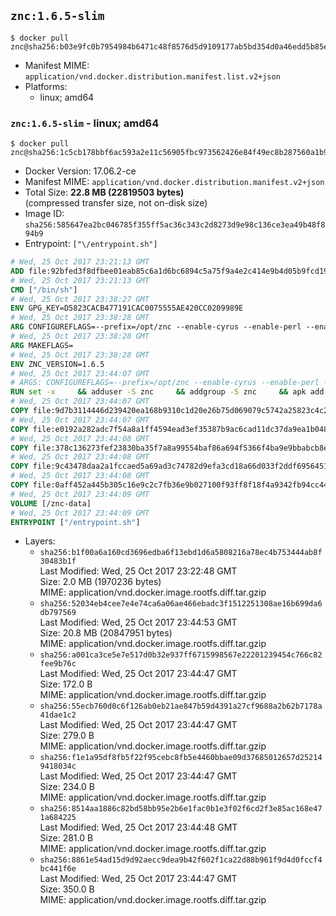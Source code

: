 ## `znc:1.6.5-slim`

```console
$ docker pull znc@sha256:b03e9fc0b7954984b6471c48f8576d5d9109177ab5bd354d0a46edd5b85ece5f
```

-	Manifest MIME: `application/vnd.docker.distribution.manifest.list.v2+json`
-	Platforms:
	-	linux; amd64

### `znc:1.6.5-slim` - linux; amd64

```console
$ docker pull znc@sha256:1c5cb178bbf6ac593a2e11c56905fbc973562426e84f49ec8b287560a1b934fb
```

-	Docker Version: 17.06.2-ce
-	Manifest MIME: `application/vnd.docker.distribution.manifest.v2+json`
-	Total Size: **22.8 MB (22819503 bytes)**  
	(compressed transfer size, not on-disk size)
-	Image ID: `sha256:585647ea2bc046785f355ff5ac36c343c2d8273d9e98c136ce3ea49b48f894b9`
-	Entrypoint: `["\/entrypoint.sh"]`

```dockerfile
# Wed, 25 Oct 2017 23:21:13 GMT
ADD file:92bfed3f8dfbee01eab85c6a1d6bc6894c5a75f9a4e2c414e9b4d05b9fcd19d0 in / 
# Wed, 25 Oct 2017 23:21:13 GMT
CMD ["/bin/sh"]
# Wed, 25 Oct 2017 23:38:27 GMT
ENV GPG_KEY=D5823CACB477191CAC0075555AE420CC0209989E
# Wed, 25 Oct 2017 23:38:28 GMT
ARG CONFIGUREFLAGS=--prefix=/opt/znc --enable-cyrus --enable-perl --enable-python --disable-ipv6
# Wed, 25 Oct 2017 23:38:28 GMT
ARG MAKEFLAGS=
# Wed, 25 Oct 2017 23:38:28 GMT
ENV ZNC_VERSION=1.6.5
# Wed, 25 Oct 2017 23:44:07 GMT
# ARGS: CONFIGUREFLAGS=--prefix=/opt/znc --enable-cyrus --enable-perl --enable-python --disable-ipv6 MAKEFLAGS=
RUN set -x     && adduser -S znc     && addgroup -S znc     && apk add --no-cache --virtual runtime-dependencies         ca-certificates         cyrus-sasl         icu         su-exec         tini     && apk add --no-cache --virtual build-dependencies         build-base         curl         cyrus-sasl-dev         gnupg         icu-dev         libressl-dev         perl-dev         python3-dev     && mkdir /znc-src && cd /znc-src     && curl -fsSL "https://znc.in/releases/archive/znc-${ZNC_VERSION}.tar.gz" -o znc.tgz     && curl -fsSL "https://znc.in/releases/archive/znc-${ZNC_VERSION}.tar.gz.sig" -o znc.tgz.sig     && export GNUPGHOME="$(mktemp -d)"     && gpg --keyserver ha.pool.sks-keyservers.net --recv-keys "${GPG_KEY}"     && gpg --batch --verify znc.tgz.sig znc.tgz     && rm -rf "$GNUPGHOME"     && tar -zxf znc.tgz --strip-components=1     && mkdir build && cd build     && ../configure ${CONFIGUREFLAGS}     && make $MAKEFLAGS     && make install     && apk del build-dependencies     && cd / && rm -rf /znc-src
# Wed, 25 Oct 2017 23:44:07 GMT
COPY file:9d7b3114446d239420ea168b9310c1d20e26b75d069079c5742a25823c4c2aab in / 
# Wed, 25 Oct 2017 23:44:07 GMT
COPY file:e0192a282adc7f54a8a1ff4594ead3ef35387b9ac6cad11dc37da9ea1b048a13 in /startup-sequence/ 
# Wed, 25 Oct 2017 23:44:08 GMT
COPY file:378c136273fef23830ba35f7a8a99554baf86a694f5366f4ba9e9bbabcb8ee6a in /startup-sequence/ 
# Wed, 25 Oct 2017 23:44:08 GMT
COPY file:9c43478daa2a1fccaed5a69ad3c74782d9efa3cd18a66d033f2ddf6956451ba5 in /startup-sequence/ 
# Wed, 25 Oct 2017 23:44:08 GMT
COPY file:0aff452a445b305c16e9c2c7fb36e9b027100f93ff8f18f4a9342fb94cc44b9c in /startup-sequence/ 
# Wed, 25 Oct 2017 23:44:09 GMT
VOLUME [/znc-data]
# Wed, 25 Oct 2017 23:44:09 GMT
ENTRYPOINT ["/entrypoint.sh"]
```

-	Layers:
	-	`sha256:b1f00a6a160cd3696edba6f13ebd1d6a5808216a78ec4b753444ab8f30483b1f`  
		Last Modified: Wed, 25 Oct 2017 23:22:48 GMT  
		Size: 2.0 MB (1970236 bytes)  
		MIME: application/vnd.docker.image.rootfs.diff.tar.gzip
	-	`sha256:52034eb4cee7e4e74ca6a06ae466ebadc3f1512251308ae16b699da6db797569`  
		Last Modified: Wed, 25 Oct 2017 23:44:53 GMT  
		Size: 20.8 MB (20847951 bytes)  
		MIME: application/vnd.docker.image.rootfs.diff.tar.gzip
	-	`sha256:a001ca3ce5e7e517d0b32e937ff6715998567e22201239454c766c82fee9b76c`  
		Last Modified: Wed, 25 Oct 2017 23:44:47 GMT  
		Size: 172.0 B  
		MIME: application/vnd.docker.image.rootfs.diff.tar.gzip
	-	`sha256:55ecb760d0c6f126ab0eb21ae847b59d4391a27cf9688a2b62b7178a41dae1c2`  
		Last Modified: Wed, 25 Oct 2017 23:44:47 GMT  
		Size: 279.0 B  
		MIME: application/vnd.docker.image.rootfs.diff.tar.gzip
	-	`sha256:f1e1a95df8fb5f22f95cebc8fb5e4460bbae09d37685012657d252149418034c`  
		Last Modified: Wed, 25 Oct 2017 23:44:47 GMT  
		Size: 234.0 B  
		MIME: application/vnd.docker.image.rootfs.diff.tar.gzip
	-	`sha256:8514aa1886c82bd58bb95e2b6e1fac0b1e3f02f6cd2f3e85ac168e471a684225`  
		Last Modified: Wed, 25 Oct 2017 23:44:48 GMT  
		Size: 281.0 B  
		MIME: application/vnd.docker.image.rootfs.diff.tar.gzip
	-	`sha256:8861e54ad15d9d92aecc9dea9b42f602f1ca22d88b961f9d4d0fccf4bc441f6e`  
		Last Modified: Wed, 25 Oct 2017 23:44:47 GMT  
		Size: 350.0 B  
		MIME: application/vnd.docker.image.rootfs.diff.tar.gzip
